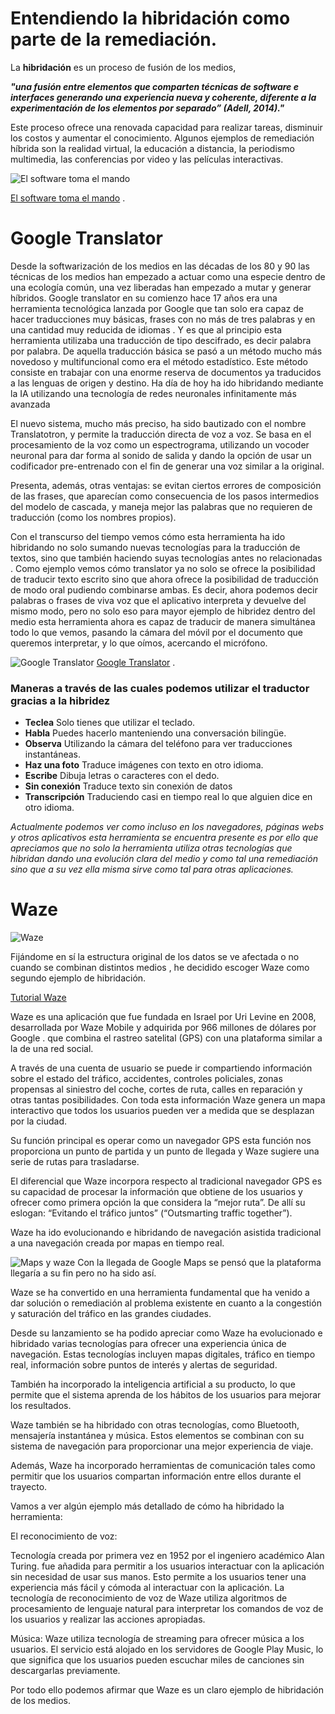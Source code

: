 ﻿# Entendiendo la hibridación como parte de la remediación.

La **hibridación** es un proceso de fusión de los medios, 

***"una fusión entre elementos que comparten técnicas de software e interfaces generando una experiencia nueva y coherente, diferente a la experimentación de los elementos por separado” (Adell, 2014)."***

Este proceso ofrece una renovada capacidad para realizar tareas, disminuir los costos y aumentar el conocimiento. Algunos ejemplos de remediación híbrida son la realidad virtual, la educación a distancia, la periodismo multimedia, las conferencias por video y las películas interactivas.

![El software toma el mando](https://imagessl3.casadellibro.com/a/l/t7/33/9788490298633.jpg)

 [El software toma el mando](https://www.youtube.com/watch?v=kuX9iNjTxeM) .

# **Google Translator**

Desde la softwarización de los medios en las décadas de los 80 y 90 las técnicas de los medios han empezado a actuar como una especie dentro de una ecología común, una vez liberadas han empezado a mutar y generar híbridos.
Google translator en su comienzo hace 17 años era una herramienta tecnológica lanzada por Google que tan solo era capaz de hacer traducciones muy básicas, frases con no más de tres palabras y en una cantidad muy reducida de idiomas . 
Y es que al principio esta herramienta utilizaba una traducción de tipo descifrado, es decir palabra por palabra. De aquella traducción básica se pasó a un método mucho más novedoso y multifuncional como era el método estadístico. 
Este método consiste en trabajar con una enorme reserva de documentos ya traducidos a las lenguas de origen y destino.
Ha día de hoy ha ido hibridando mediante la IA utilizando una tecnología de redes neuronales infinitamente más avanzada

El nuevo sistema, mucho más preciso, ha sido bautizado con el nombre Translatotron, y permite la traducción directa de voz a voz. Se basa en el procesamiento de la voz como un espectrograma, utilizando un vocoder neuronal para dar forma al sonido de salida y dando la opción de usar un codificador pre-entrenado con el fin de generar una voz similar a la original.

Presenta, además, otras ventajas: se evitan ciertos errores de composición de las frases, que aparecían como consecuencia de los pasos intermedios del modelo de cascada, y maneja mejor las palabras que no requieren de traducción (como los nombres propios).

Con el transcurso del tiempo vemos cómo esta herramienta ha ido hibridando no solo sumando nuevas tecnologías para la traducción de textos, sino que también haciendo suyas tecnologías antes no relacionadas . Como ejemplo vemos cómo translator ya no solo se ofrece la posibilidad de traducir texto escrito sino que ahora ofrece la posibilidad de traducción de modo oral pudiendo combinarse ambas. Es decir, ahora podemos decir palabras o frases de viva voz que el aplicativo interpreta y devuelve del mismo modo, pero no solo eso para mayor ejemplo de hibridez dentro del medio esta herramienta ahora es capaz de traducir de manera simultánea todo lo que vemos, pasando la cámara del móvil por el documento que queremos interpretar, y lo que oímos, acercando el micrófono.



![Google Translator](https://encrypted-tbn0.gstatic.com/images?q=tbn:ANd9GcTwXfc6ZJxhe70k7GyOvpDWyEByVWnPO8X7cw&usqp=CAU)
 [Google Translator](https://www.youtube.com/watch?v=-KKEHxITGtI) .

 

  
  

 
  
 ### Maneras a través de las cuales podemos utilizar el traductor gracias a la hibridez
 
- **Teclea**
   Solo tienes que utilizar el teclado.
- **Habla**
 Puedes hacerlo manteniendo una conversación bilingüe.
- **Observa**
Utilizando la cámara del teléfono para ver traducciones instantáneas.
- **Haz una foto**
Traduce imágenes con texto en otro idioma.
- **Escribe**
Dibuja letras o caracteres con el dedo.
- **Sin conexión**
Traduce texto sin conexión de datos
- **Transcripción**
Traduciendo casi en tiempo real lo que alguien dice en otro idioma.

  
*Actualmente podemos ver como incluso en los navegadores, páginas webs y otros aplicativos esta herramienta se encuentra presente es por ello que apreciamos que no solo la herramienta utiliza otras tecnologías que hibridan dando una evolución clara del medio y como tal una remediación sino que a su vez ella misma sirve como tal para otras aplicaciones.*   

# **Waze**
  


![Waze](https://live.staticflickr.com/7912/46462445465_8f5b467c7e_z.jpg)


Fijándome en sí la estructura original de los datos se ve afectada o no cuando se combinan distintos medios , he decidido escoger Waze como segundo ejemplo de hibridación.

  [Tutorial Waze](https://www.youtube.com/watch?v=n_XMuzz-SWA) 

Waze es una aplicación que fue fundada en Israel por Uri Levine en 2008, desarrollada por Waze Mobile y adquirida por 966 millones de dólares por Google . que combina el rastreo satelital (GPS) con una plataforma similar a la de una red social.

A través de una cuenta de usuario se puede ir compartiendo información sobre el estado del tráfico, accidentes, controles policiales, zonas propensas al siniestro del coche, cortes de ruta, calles en reparación y otras tantas posibilidades. Con toda esta información Waze genera un mapa interactivo que todos los usuarios pueden ver a medida que se desplazan por la ciudad.

Su función principal es operar como un navegador GPS esta función nos proporciona un punto de partida y un punto de llegada y Waze sugiere una serie de rutas para trasladarse.

  

El diferencial que Waze incorpora respecto al tradicional navegador GPS es su capacidad de procesar la información que obtiene de los usuarios y ofrecer como primera opción la que considera la “mejor ruta”. De allí su eslogan: “Evitando el tráfico juntos” (“Outsmarting traffic together”).

  

Waze ha ido evolucionando e hibridando de navegación asistida tradicional a una navegación creada por mapas en tiempo real.

![Maps y waze](https://encrypted-tbn0.gstatic.com/images?q=tbn:ANd9GcQZa2S7rt1syh89tcCxy-7hRS9LWVex-7c8idggQuWJ0dVTH1B-dKQVcpiqMp1mnXhRRzw&usqp=CAU)
Con la llegada de Google Maps se pensó que la plataforma llegaría a su fin pero no ha sido así.

Waze se ha convertido en una herramienta fundamental que ha venido a dar solución o remediación al problema existente en cuanto a la congestión y saturación del tráfico en las grandes ciudades.

  

Desde su lanzamiento se ha podido apreciar como Waze ha evolucionado e hibridado varias tecnologías para ofrecer una experiencia única de navegación. Estas tecnologías incluyen mapas digitales, tráfico en tiempo real, información sobre puntos de interés y alertas de seguridad.

También ha incorporado la inteligencia artificial a su producto, lo que permite que el sistema aprenda de los hábitos de los usuarios para mejorar los resultados.

Waze también se ha hibridado con otras tecnologías, como Bluetooth, mensajería instantánea y música. Estos elementos se combinan con su sistema de navegación para proporcionar una mejor experiencia de viaje.

Además, Waze ha incorporado herramientas de comunicación tales como permitir que los usuarios compartan información entre ellos durante el trayecto.

  

Vamos a ver algún ejemplo más detallado de cómo ha hibridado la herramienta:

  

El reconocimiento de voz:

Tecnología creada por primera vez en 1952 por el ingeniero académico Alan Turing. fue añadida para permitir a los usuarios interactuar con la aplicación sin necesidad de usar sus manos. Esto permite a los usuarios tener una experiencia más fácil y cómoda al interactuar con la aplicación. La tecnología de reconocimiento de voz de Waze utiliza algoritmos de procesamiento de lenguaje natural para interpretar los comandos de voz de los usuarios y realizar las acciones apropiadas.

  

Música: Waze utiliza tecnología de streaming para ofrecer música a los usuarios. El servicio está alojado en los servidores de Google Play Music, lo que significa que los usuarios pueden escuchar miles de canciones sin descargarlas previamente.

  

Por todo ello podemos afirmar que Waze es un claro ejemplo de hibridación de los medios.


